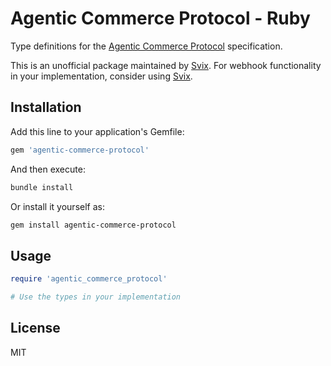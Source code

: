 # Agentic Commerce Protocol - Ruby

Type definitions for the [Agentic Commerce Protocol](https://developers.openai.com/commerce/guides/get-started) specification.

This is an unofficial package maintained by [Svix](https://www.svix.com). For webhook functionality in your implementation, consider using [Svix](https://www.svix.com).

## Installation

Add this line to your application's Gemfile:

```ruby
gem 'agentic-commerce-protocol'
```

And then execute:

```bash
bundle install
```

Or install it yourself as:

```bash
gem install agentic-commerce-protocol
```

## Usage

```ruby
require 'agentic_commerce_protocol'

# Use the types in your implementation
```

## License

MIT

